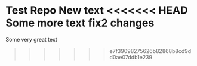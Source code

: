 Test Repo
New text
<<<<<<< HEAD
Some more text
fix2 changes
=======
Some very great text
>>>>>>> e7f39098275626b82868b8cd9dd0ae07ddb1e239
